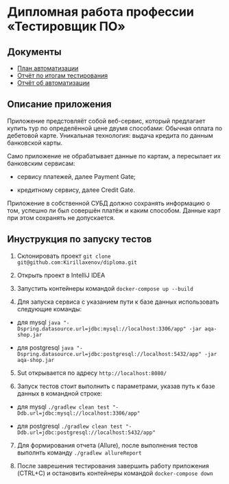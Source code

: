 # Дипломная работа профессии «Тестировщик ПО»
## Документы
* [План автоматизации](https://github.com/Kirillaxenov/diploma/blob/main/documents/Plan.md)
* [Отчёт по итогам тестирования](https://github.com/Kirillaxenov/diploma/blob/main/documents/Report.md)
* [Отчёт об автоматизации](https://github.com/Kirillaxenov/diploma/blob/main/documents/Summary.md)


## Описание приложения
Приложение предстовляёт собой веб-сервис, который предлагает купить тур по определённой цене двумя способами:
Обычная оплата по дебетовой карте.
Уникальная технология: выдача кредита по данным банковской карты.

Само приложение не обрабатывает данные по картам, а пересылает их банковским сервисам:

* сервису платежей, далее Payment Gate;

* кредитному сервису, далее Credit Gate.
  
Приложение в собственной СУБД должно сохранять информацию о том, успешно ли был совершён платёж и каким способом. Данные карт при этом сохранять не допускается.
## Инуструкция по запуску тестов

1. Склонировать проект `git clone git@github.com:Kirillaxenov/diploma.git`
   
3. Открыть проект в IntelliJ IDEA
 
5. Запустить контейнеры командой `docker-compose up --build`
   
7. Для запуска сервиса с указанием пути к базе данных использовать следующие команды:
   
* для mysql `java "-Dspring.datasource.url=jdbc:mysql://localhost:3306/app" -jar aqa-shop.jar`
  
* для postgresql `java "-Dspring.datasource.url=jdbc:postgresql://localhost:5432/app" -jar aqa-shop.jar`
  
5. Sut открывается по адресу `http://localhost:8080/`
  
6. Запуск тестов стоит выполнить с параметрами, указав путь к базе данных в командной строке:
   
  * для mysql `./gradlew clean test "-Ddb.url=jdbc:mysql://localhost:3306/app"`
    
  * для postgresql `./gradlew clean test "-Ddb.url=jdbc:postgresql://localhost:5432/app"`
    
7. Для формирования отчета (Allure), после выполнения тестов выполнть команду `./gradlew allureReport`
   
8. После заврешения тестирования завершить работу приложения (CTRL+C) и остановить контейнеры командой `docker-compose down`


